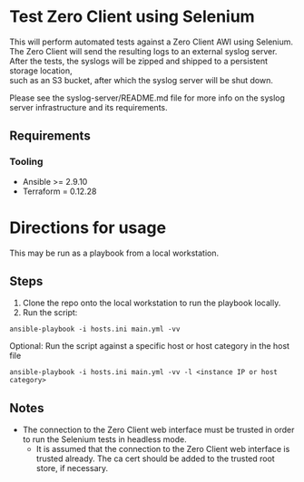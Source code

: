 # Test Zero Client using Selenium

This will perform automated tests against a Zero Client AWI using Selenium. \
The Zero Client will send the resulting logs to an external syslog server. \
After the tests, the syslogs will be zipped and shipped to a persistent storage location, \
such as an S3 bucket, after which the syslog server will be shut down. 

Please see the syslog-server/README.md file for more info on the syslog server infrastructure and its requirements. 

## Requirements
### Tooling
- Ansible >= 2.9.10
- Terraform = 0.12.28

# Directions for usage
This may be run as a playbook from a local workstation. 

## Steps 
1. Clone the repo onto the local workstation to run the playbook locally.
2. Run the script:
```
ansible-playbook -i hosts.ini main.yml -vv
```
Optional:
Run the script against a specific host or host category in the host file
```
ansible-playbook -i hosts.ini main.yml -vv -l <instance IP or host category>
``` 

## Notes
- The connection to the Zero Client web interface must be trusted in order to run the Selenium tests in headless mode.
    - It is assumed that the connection to the Zero Client web interface is trusted already. The ca cert should be added to the trusted root store, if necessary.
